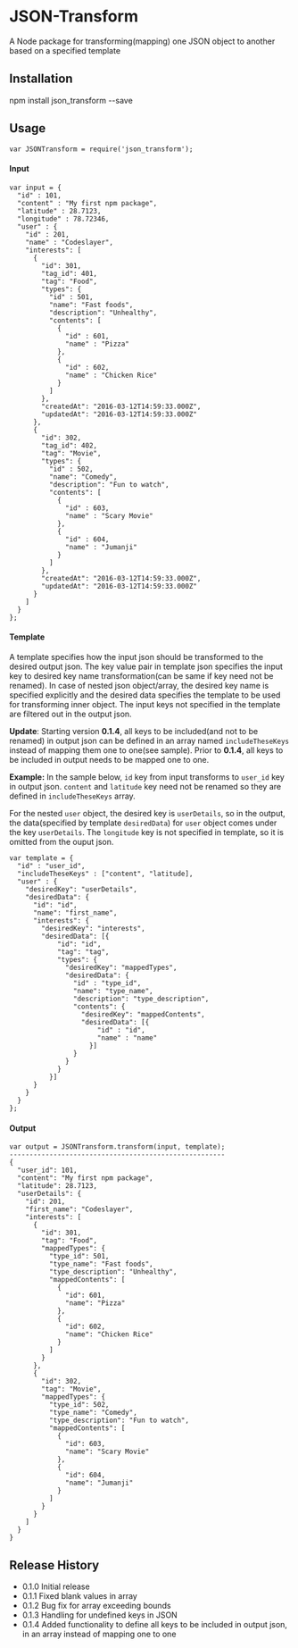 JSON-Transform
=========

A Node package for transforming(mapping) one JSON object to another based on a specified template

## Installation

  npm install json_transform --save

## Usage

    var JSONTransform = require('json_transform');

#### Input
    var input = {
      "id" : 101,
      "content" : "My first npm package",
      "latitude" : 28.7123,
      "longitude" : 78.72346,
      "user" : {
        "id" : 201,
        "name" : "Codeslayer",
        "interests": [
          {
            "id": 301,
            "tag_id": 401,
            "tag": "Food",
            "types": {
              "id" : 501,
              "name": "Fast foods",
              "description": "Unhealthy",
              "contents": [
                {
                  "id" : 601,
                  "name" : "Pizza"
                },
                {
                  "id" : 602,
                  "name" : "Chicken Rice"
                }
              ]
            },
            "createdAt": "2016-03-12T14:59:33.000Z",
            "updatedAt": "2016-03-12T14:59:33.000Z"
          },
          {
            "id": 302,
            "tag_id": 402,
            "tag": "Movie",
            "types": {
              "id" : 502,
              "name": "Comedy",
              "description": "Fun to watch",
              "contents": [
                {
                  "id" : 603,
                  "name" : "Scary Movie"
                },
                {
                  "id" : 604,
                  "name" : "Jumanji"
                }
              ]
            },
            "createdAt": "2016-03-12T14:59:33.000Z",
            "updatedAt": "2016-03-12T14:59:33.000Z"
          }
        ]
      }
    };

#### Template
A template specifies how the input json should be transformed to the desired output json. The key value pair in template json specifies the input key to desired key name transformation(can be same if key need not be renamed). In case of nested json object/array, the desired key name is specified explicitly and the desired data specifies the template to be used for transforming inner object. The input keys not specified in the template are filtered out in the output json. 

**Update**: Starting version **0.1.4**, all keys to be included(and not to be renamed) in output json can be defined in an array named `includeTheseKeys` instead of mapping them one to one(see sample). Prior to **0.1.4**, all keys to be included in output needs to be mapped one to one. 

**Example:** In the sample below, `id` key from input transforms to `user_id` key in output json. `content` and `latitude` key need not be renamed so they are defined in `includeTheseKeys` array.  

For the nested `user` object, the desired key is `userDetails`, so in the output, the data(specified by template `desiredData`) for `user` object comes under the key `userDetails`. The `longitude` key is not specified in template, so it is omitted from the ouput json.

    var template = {
      "id" : "user_id",
      "includeTheseKeys" : ["content", "latitude],
      "user" : {
        "desiredKey": "userDetails",
        "desiredData": {
          "id": "id",
          "name": "first_name",
          "interests": {
            "desiredKey": "interests",
            "desiredData": [{
                "id": "id",
                "tag": "tag",
                "types": {
                  "desiredKey": "mappedTypes",
                  "desiredData": {
                    "id" : "type_id",
                    "name": "type_name",
                    "description": "type_description",
                    "contents": {
                      "desiredKey": "mappedContents",
                      "desiredData": [{
                          "id" : "id",
                          "name" : "name"
                        }]
                    }
                  }
                }
              }]
          }
        }
      }
    };
    
#### Output  
    
    var output = JSONTransform.transform(input, template);
    ------------------------------------------------------
    {
      "user_id": 101,
      "content": "My first npm package",
      "latitude": 28.7123,
      "userDetails": {
        "id": 201,
        "first_name": "Codeslayer",
        "interests": [
          {
            "id": 301,
            "tag": "Food",
            "mappedTypes": {
              "type_id": 501,
              "type_name": "Fast foods",
              "type_description": "Unhealthy",
              "mappedContents": [
                {
                  "id": 601,
                  "name": "Pizza"
                },
                {
                  "id": 602,
                  "name": "Chicken Rice"
                }
              ]
            }
          },
          {
            "id": 302,
            "tag": "Movie",
            "mappedTypes": {
              "type_id": 502,
              "type_name": "Comedy",
              "type_description": "Fun to watch",
              "mappedContents": [
                {
                  "id": 603,
                  "name": "Scary Movie"
                },
                {
                  "id": 604,
                  "name": "Jumanji"
                }
              ]
            }
          }
        ]
      }
    }

## Release History

* 0.1.0 Initial release
* 0.1.1 Fixed blank values in array
* 0.1.2 Bug fix for array exceeding bounds
* 0.1.3 Handling for undefined keys in JSON
* 0.1.4 Added functionality to define all keys to be included in output json, in an array instead of mapping one to one